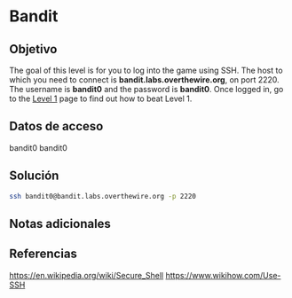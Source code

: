 # Bandit

## Objetivo
The goal of this level is for you to log into the game using SSH. The host to which you need to connect is **bandit.labs.overthewire.org**, on port 2220. The username is **bandit0** and the password is **bandit0**. Once logged in, go to the [Level 1](https://overthewire.org/wargames/bandit/bandit1.html) page to find out how to beat Level 1.

## Datos de acceso
bandit0
bandit0

## Solución 
```bash
ssh bandit0@bandit.labs.overthewire.org -p 2220
```

## Notas adicionales

## Referencias
https://en.wikipedia.org/wiki/Secure_Shell
https://www.wikihow.com/Use-SSH
